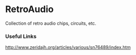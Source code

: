 # RetroAudio
Collection of retro audio chips, circuits, etc. 


### Useful Links
http://www.zeridajh.org/articles/various/sn76489/index.htm
